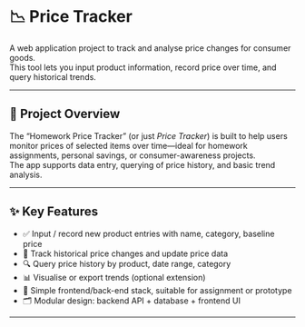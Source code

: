 # 📉 Price Tracker

A web application project to track and analyse price changes for consumer goods.  
This tool lets you input product information, record price over time, and query historical trends.

---

## 🧠 Project Overview

The “Homework Price Tracker” (or just *Price Tracker*) is built to help users monitor prices of selected items over time—ideal for homework assignments, personal savings, or consumer-awareness projects.  
The app supports data entry, querying of price history, and basic trend analysis.

---

## ✨ Key Features

- ✅ Input / record new product entries with name, category, baseline price  
- 📆 Track historical price changes and update price data  
- 🔍 Query price history by product, date range, category  
- 📊 Visualise or export trends (optional extension)  
- 🧩 Simple frontend/back-end stack, suitable for assignment or prototype  
- 🗂️ Modular design: backend API + database + frontend UI  

---
